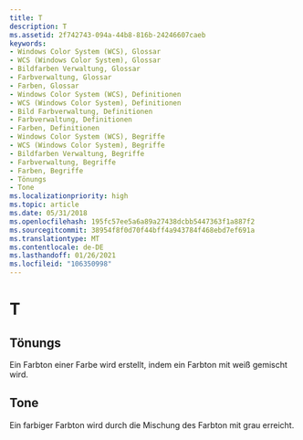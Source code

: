 ```yaml
---
title: T
description: T
ms.assetid: 2f742743-094a-44b8-816b-24246607caeb
keywords:
- Windows Color System (WCS), Glossar
- WCS (Windows Color System), Glossar
- Bildfarben Verwaltung, Glossar
- Farbverwaltung, Glossar
- Farben, Glossar
- Windows Color System (WCS), Definitionen
- WCS (Windows Color System), Definitionen
- Bild Farbverwaltung, Definitionen
- Farbverwaltung, Definitionen
- Farben, Definitionen
- Windows Color System (WCS), Begriffe
- WCS (Windows Color System), Begriffe
- Bildfarben Verwaltung, Begriffe
- Farbverwaltung, Begriffe
- Farben, Begriffe
- Tönungs
- Tone
ms.localizationpriority: high
ms.topic: article
ms.date: 05/31/2018
ms.openlocfilehash: 195fc57ee5a6a89a27438dcbb5447363f1a887f2
ms.sourcegitcommit: 38954f8f0d70f44bff4a943784f468ebd7ef691a
ms.translationtype: MT
ms.contentlocale: de-DE
ms.lasthandoff: 01/26/2021
ms.locfileid: "106350998"
---
```

# <a name="t"></a>T

## <a name="tint"></a>Tönungs

Ein Farbton einer Farbe wird erstellt, indem ein Farbton mit weiß gemischt wird.

## <a name="tone"></a>Tone

Ein farbiger Farbton wird durch die Mischung des Farbton mit grau erreicht.

 

 




